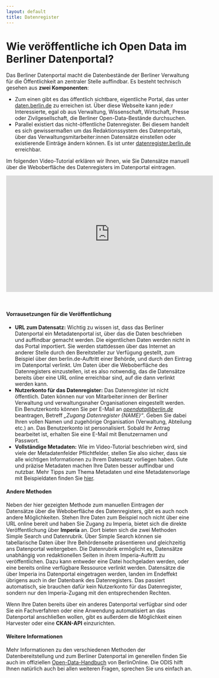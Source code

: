```yaml
---
layout: default
title: Datenregister
---
```


# Wie veröffentliche ich Open Data im Berliner Datenportal?

Das Berliner Datenportal macht die Datenbestände der Berliner Verwaltung für die Öffentlichkeit an zentraler Stelle auffindbar. Es besteht technisch gesehen aus **zwei Komponenten**:

- Zum einen gibt es das öffentlich sichtbare, eigentliche Portal, das unter [daten.berlin.de](https://daten.berlin.de) zu erreichen ist. Über diese Webseite kann jede:r Interessierte, egal ob aus Verwaltung, Wissenschaft, Wirtschaft, Presse oder Zivilgesellschaft, die Berliner Open-Data-Bestände durchsuchen.
- Parallel existiert das nicht-öffentliche Datenregister. Bei diesem handelt es sich gewissermaßen um das Redaktionssystem des Datenportals, über das Verwaltungsmitarbeiter:innen Datensätze einstellen oder existierende Einträge ändern können. Es ist unter [datenregister.berlin.de](https://datenregister.berlin.de) erreichbar. 

Im folgenden Video-Tutorial erklären wir Ihnen, wie Sie Datensätze manuell über die Weboberfläche des Datenregisters im Datenportal eintragen.


<p style="text-align: center;">
<iframe width="560" height="315" src="https://www.youtube.com/embed/z-x0of0HEkk" title="YouTube video player" frameborder="0" allow="accelerometer; autoplay; clipboard-write; encrypted-media; gyroscope; picture-in-picture" allowfullscreen></iframe>
</p>
<br>

#### Vorrausetzungen für die Veröffentlichung
- **URL zum Datensatz:** Wichtig zu wissen ist, dass das Berliner Datenportal ein Metadatenportal ist, über das die Daten beschrieben und auffindbar gemacht werden. Die eigentlichen Daten werden nicht in das Portal importiert. Sie werden stattdessen über das Internet an anderer Stelle durch den Bereitsteller zur Verfügung gestellt, zum Beispiel über den berlin.de-Auftritt einer Behörde, und durch den Eintrag im Datenportal verlinkt. Um Daten über die Weboberfläche des Datenregisters einzustellen, ist es also notwendig, das die Datensätze bereits über eine URL online erreichbar sind, auf die dann verlinkt werden kann.
- **Nutzerkonto für das Datenregister:** Das Datenregister ist nicht öffentlich. Daten können nur von Mitarbeiter:innen der Berliner Verwaltung und verwaltungsnaher Organisationen eingestellt werden. Ein Benutzerkonto können Sie per E-Mail an *opendata@berlin.de* beantragen, Betreff *„Zugang Datenregister {NAME}“*. Geben Sie dabei Ihren vollen Namen und zugehörige Organisation (Verwaltung, Abteilung etc.) an. Das Benutzerkonto ist personalisiert. Sobald Ihr Antrag bearbeitet ist, erhalten Sie eine E-Mail mit Benutzernamen und Passwort.
- **Vollständige Metadaten:** Wie im Video-Tutorial beschrieben wird, sind viele der Metadatenfelder Pflichtfelder, stellen Sie also sicher, dass sie alle wichtigen Informationen zu Ihrem Datensatz vorliegen haben. Gute und präzise Metadaten machen Ihre Daten besser auffindbar und nutzbar. Mehr Tipps zum Thema Metadaten und eine Metadatenvorlage mit Beispieldaten finden Sie [hier](metadaten.html).

#### Andere Methoden
Neben der hier gezeigten Methode zum manuellen Eintragen der Datensätze über die Weboberfläche des Datenregisters, gibt es auch noch andere Möglichkeiten. Stehen Ihre Daten zum Beispiel noch nicht über eine URL online bereit und haben Sie Zugang zu Imperia, bietet sich die direkte Veröffentlichung über **Imperia** an. Dort bieten sich die zwei Methoden Simple Search und Datenrubrik. Über Simple Search können sie tabellarische Daten über Ihre Behördenseite präsentieren und gleichzeitig ans Datenportal weitergeben. Die Datenrubrik ermöglicht es, Datensätze unabhängig von redaktionellen Seiten in ihrem Imperia-Auftritt zu veröffentlichen. Dazu kann entweder eine Datei hochgeladen werden, oder eine bereits online verfügbare Ressource verlinkt werden. Datensätze die über Imperia ins Datenportal eingetragen werden, landen im Endeffekt übrigens auch in der Datenbank des Datenregisters. Das passiert automatisch, sie brauchen dafür kein Nutzerkonto für das Datenregister, sondern nur den Imperia-Zugang mit den entsprechenden Rechten.

Wenn Ihre Daten bereits über ein anderes Datenportal verfügbar sind oder Sie ein Fachverfahren oder eine Anwendung automatisiert an das Datenportal anschließen wollen, gibt es außerdem die Möglichkeit einen Harvester oder eine **CKAN-API** einzurichten.
#### Weitere Informationen
Mehr Informationen zu den verschiedenen Methoden der Datenbereitstellung und zum Berliner Datenportal im generellen finden Sie auch im offiziellen [Open-Data-Handbuch](https://berlinonline.github.io/open-data-handbuch/#wege-der-veröffentlichung) von BerlinOnline.
Die ODIS hilft Ihnen natürlich auch bei allen weiteren Fragen, sprechen Sie uns einfach an.